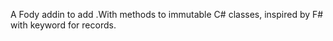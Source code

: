 A Fody addin to add .With methods to immutable C# classes, inspired by F# with keyword for records.
